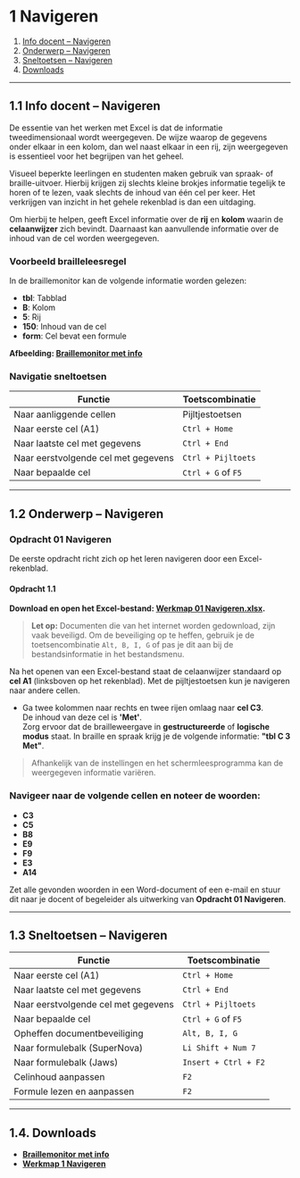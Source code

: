 # 1 Navigeren

1. [Info docent – Navigeren](#1-info-docent-navigeren)  
2. [Onderwerp – Navigeren](#2-onderwerp-navigeren)  
3. [Sneltoetsen – Navigeren](#3-sneltoetsen-navigeren)  
4. [Downloads](#4-downloads)  

---

## 1.1 Info docent – Navigeren

De essentie van het werken met Excel is dat de informatie tweedimensionaal wordt weergegeven. De wijze waarop de gegevens onder elkaar in een kolom, dan wel naast elkaar in een rij, zijn weergegeven is essentieel voor het begrijpen van het geheel.

Visueel beperkte leerlingen en studenten maken gebruik van spraak- of braille-uitvoer. Hierbij krijgen zij slechts kleine brokjes informatie tegelijk te horen of te lezen, vaak slechts de inhoud van één cel per keer. Het verkrijgen van inzicht in het gehele rekenblad is dan een uitdaging.

Om hierbij te helpen, geeft Excel informatie over de **rij** en **kolom** waarin de **celaanwijzer** zich bevindt. Daarnaast kan aanvullende informatie over de inhoud van de cel worden weergegeven.

### Voorbeeld brailleleesregel

In de braillemonitor kan de volgende informatie worden gelezen:

- **tbl**: Tabblad  
- **B**: Kolom  
- **5**: Rij  
- **150**: Inhoud van de cel  
- **form**: Cel bevat een formule  

**Afbeelding: [Braillemonitor met info](https://www.eduvip.nl/cms/files/Braillemonitor-met-info.jpg)**

### Navigatie sneltoetsen

| Functie                                        | Toetscombinatie            |
|------------------------------------------------|----------------------------|
| Naar aanliggende cellen                        | Pijltjestoetsen             |
| Naar eerste cel (A1)                           | `Ctrl + Home`              |
| Naar laatste cel met gegevens                  | `Ctrl + End`               |
| Naar eerstvolgende cel met gegevens            | `Ctrl + Pijltoets`         |
| Naar bepaalde cel                              | `Ctrl + G` of `F5`         |

---

## 1.2 Onderwerp – Navigeren

### Opdracht 01 Navigeren

De eerste opdracht richt zich op het leren navigeren door een Excel-rekenblad.

#### Opdracht 1.1

**Download en open het Excel-bestand: [Werkmap 01 Navigeren.xlsx](https://www.eduvip.nl/cms/files/Werkmap-01-navigeren.xlsx).**

> **Let op:** Documenten die van het internet worden gedownload, zijn vaak beveiligd. Om de beveiliging op te heffen, gebruik je de toetsencombinatie `Alt, B, I, G` of pas je dit aan bij de bestandsinformatie in het bestandsmenu.

Na het openen van een Excel-bestand staat de celaanwijzer standaard op **cel A1** (linksboven op het rekenblad). Met de pijltjestoetsen kun je navigeren naar andere cellen.

- Ga twee kolommen naar rechts en twee rijen omlaag naar **cel C3**.  
  De inhoud van deze cel is **'Met'**.  
  Zorg ervoor dat de brailleweergave in **gestructureerde** of **logische modus** staat. In braille en spraak krijg je de volgende informatie: **"tbl C 3 Met"**.

> Afhankelijk van de instellingen en het schermleesprogramma kan de weergegeven informatie variëren.

### Navigeer naar de volgende cellen en noteer de woorden:

- **C3**  
- **C5**  
- **B8**  
- **E9**  
- **F9**  
- **E3**  
- **A14**

Zet alle gevonden woorden in een Word-document of een e-mail en stuur dit naar je docent of begeleider als uitwerking van **Opdracht 01 Navigeren**.

---

## 1.3 Sneltoetsen – Navigeren

| Functie                                  | Toetscombinatie                |
|------------------------------------------|--------------------------------|
| Naar eerste cel (A1)                     | `Ctrl + Home`                  |
| Naar laatste cel met gegevens            | `Ctrl + End`                   |
| Naar eerstvolgende cel met gegevens      | `Ctrl + Pijltoets`             |
| Naar bepaalde cel                        | `Ctrl + G` of `F5`             |
| Opheffen documentbeveiliging             | `Alt, B, I, G`                 |
| Naar formulebalk (SuperNova)             | `Li Shift + Num 7`             |
| Naar formulebalk (Jaws)                  | `Insert + Ctrl + F2`           |
| Celinhoud aanpassen                      | `F2`                           |
| Formule lezen en aanpassen               | `F2`                           |

---

## 1.4. Downloads

- **[Braillemonitor met info](https://www.eduvip.nl/cms/files/Braillemonitor-met-info.jpg)**  
- **[Werkmap 1 Navigeren](https://www.eduvip.nl/cms/files/Werkmap-01-navigeren.xlsx)**